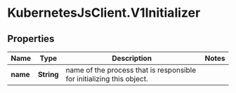 # KubernetesJsClient.V1Initializer

## Properties
Name | Type | Description | Notes
------------ | ------------- | ------------- | -------------
**name** | **String** | name of the process that is responsible for initializing this object. | 


